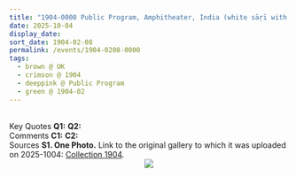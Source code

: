 ```yaml
---
title: "1904-0000 Public Program, Amphitheater, India (white sāṛī with red border, red shawl, Chakra Chart, Photo, Western musicians)"
date: 2025-10-04
display_date: 
sort_date: 1904-02-08
permalink: /events/1904-0208-0000
tags:
  - brown @ UK
  - crimson @ 1904
  - deeppink @ Public Program
  - green @ 1904-02 
---
```


<br>

<wave-list>
  <list-title color="DarkSeaGreen" width="55">Key Quotes</list-title>
  <list-item color="BlanchedAlmond" width="280"><b>Q1:</b> <i></i></list-item>
  <list-item color="Lavender" width="280"><b>Q2:</b> <i></i></list-item>
</wave-list>

<br>

<wave-list>
  <list-title color="DarkSeaGreen" width="55">Comments</list-title>
  <list-item color="BlanchedAlmond" width="280"><b>C1:</b> <i></i></list-item>
  <list-item color="Lavender" width="280"><b>C2:</b> <i></i></list-item>
</wave-list>

<br>

<wave-list>
  <list-title color="DarkSeaGreen" width="40">Sources</list-title>
  <list-item color="BlanchedAlmond"  width="280"><b>S1. One Photo.</b> Link to the original gallery to which it was uploaded on 2025-1004: <a href="https://eternalmoments.smugmug.com/Collections/Yogi-Mahajan-Collection/1904">Collection 1904</a>.</list-item>
</wave-list>

<div style="text-align: center"><img src="https://pub-bcc3cbe9b1e94ba1ac28915f7a3900fa.r2.dev/1904-0000_Public_Program_Amphitheater_India_(white_sari_with_red_border_red_shawl_Chakra_Chart_Photo_Western_musicians)_01_(Yogi_Mahajan_Collection).jpg" /></div>